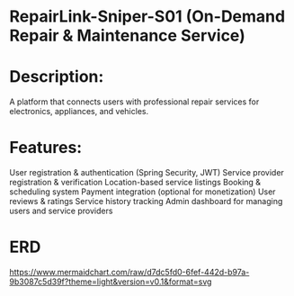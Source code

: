 # RepairLink-Sniper-S01 (On-Demand Repair & Maintenance Service)

# Description: 
A platform that connects users with professional repair services for electronics, appliances, and vehicles. 

# Features: 
User registration & authentication (Spring Security, JWT) 
Service provider registration & verification 
Location-based service listings 
Booking & scheduling system 
Payment integration (optional for monetization) 
User reviews & ratings 
Service history tracking 
Admin dashboard for managing users and service providers 

# ERD
https://www.mermaidchart.com/raw/d7dc5fd0-6fef-442d-b97a-9b3087c5d39f?theme=light&version=v0.1&format=svg

